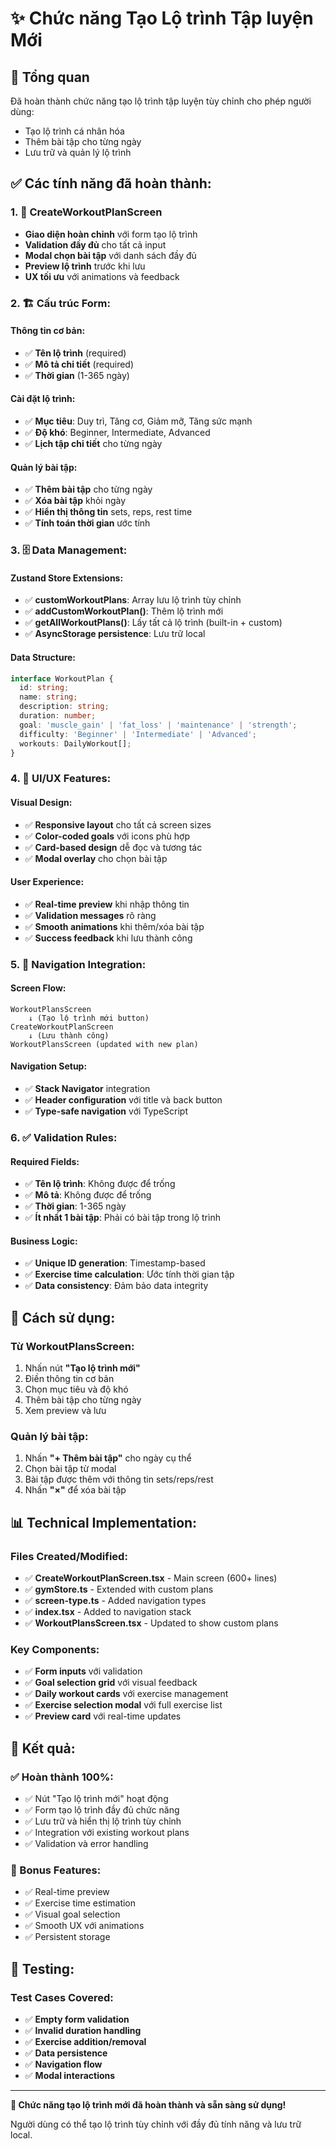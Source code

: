 # ✨ Chức năng Tạo Lộ trình Tập luyện Mới

## 🎯 Tổng quan
Đã hoàn thành chức năng tạo lộ trình tập luyện tùy chỉnh cho phép người dùng:
- Tạo lộ trình cá nhân hóa
- Thêm bài tập cho từng ngày
- Lưu trữ và quản lý lộ trình

## ✅ Các tính năng đã hoàn thành:

### 1. 📱 CreateWorkoutPlanScreen
- **Giao diện hoàn chỉnh** với form tạo lộ trình
- **Validation đầy đủ** cho tất cả input
- **Modal chọn bài tập** với danh sách đầy đủ
- **Preview lộ trình** trước khi lưu
- **UX tối ưu** với animations và feedback

### 2. 🏗️ Cấu trúc Form:

#### Thông tin cơ bản:
- ✅ **Tên lộ trình** (required)
- ✅ **Mô tả chi tiết** (required)
- ✅ **Thời gian** (1-365 ngày)

#### Cài đặt lộ trình:
- ✅ **Mục tiêu**: Duy trì, Tăng cơ, Giảm mỡ, Tăng sức mạnh
- ✅ **Độ khó**: Beginner, Intermediate, Advanced
- ✅ **Lịch tập chi tiết** cho từng ngày

#### Quản lý bài tập:
- ✅ **Thêm bài tập** cho từng ngày
- ✅ **Xóa bài tập** khỏi ngày
- ✅ **Hiển thị thông tin** sets, reps, rest time
- ✅ **Tính toán thời gian** ước tính

### 3. 🗄️ Data Management:

#### Zustand Store Extensions:
- ✅ **customWorkoutPlans**: Array lưu lộ trình tùy chỉnh
- ✅ **addCustomWorkoutPlan()**: Thêm lộ trình mới
- ✅ **getAllWorkoutPlans()**: Lấy tất cả lộ trình (built-in + custom)
- ✅ **AsyncStorage persistence**: Lưu trữ local

#### Data Structure:
```typescript
interface WorkoutPlan {
  id: string;
  name: string;
  description: string;
  duration: number;
  goal: 'muscle_gain' | 'fat_loss' | 'maintenance' | 'strength';
  difficulty: 'Beginner' | 'Intermediate' | 'Advanced';
  workouts: DailyWorkout[];
}
```

### 4. 🎨 UI/UX Features:

#### Visual Design:
- ✅ **Responsive layout** cho tất cả screen sizes
- ✅ **Color-coded goals** với icons phù hợp
- ✅ **Card-based design** dễ đọc và tương tác
- ✅ **Modal overlay** cho chọn bài tập

#### User Experience:
- ✅ **Real-time preview** khi nhập thông tin
- ✅ **Validation messages** rõ ràng
- ✅ **Smooth animations** khi thêm/xóa bài tập
- ✅ **Success feedback** khi lưu thành công

### 5. 🔗 Navigation Integration:

#### Screen Flow:
```
WorkoutPlansScreen 
    ↓ (Tạo lộ trình mới button)
CreateWorkoutPlanScreen
    ↓ (Lưu thành công)
WorkoutPlansScreen (updated with new plan)
```

#### Navigation Setup:
- ✅ **Stack Navigator** integration
- ✅ **Header configuration** với title và back button
- ✅ **Type-safe navigation** với TypeScript

### 6. ✅ Validation Rules:

#### Required Fields:
- ✅ **Tên lộ trình**: Không được để trống
- ✅ **Mô tả**: Không được để trống
- ✅ **Thời gian**: 1-365 ngày
- ✅ **Ít nhất 1 bài tập**: Phải có bài tập trong lộ trình

#### Business Logic:
- ✅ **Unique ID generation**: Timestamp-based
- ✅ **Exercise time calculation**: Ước tính thời gian tập
- ✅ **Data consistency**: Đảm bảo data integrity

## 🚀 Cách sử dụng:

### Từ WorkoutPlansScreen:
1. Nhấn nút **"Tạo lộ trình mới"**
2. Điền thông tin cơ bản
3. Chọn mục tiêu và độ khó
4. Thêm bài tập cho từng ngày
5. Xem preview và lưu

### Quản lý bài tập:
1. Nhấn **"+ Thêm bài tập"** cho ngày cụ thể
2. Chọn bài tập từ modal
3. Bài tập được thêm với thông tin sets/reps/rest
4. Nhấn **"×"** để xóa bài tập

## 📊 Technical Implementation:

### Files Created/Modified:
- ✅ **CreateWorkoutPlanScreen.tsx** - Main screen (600+ lines)
- ✅ **gymStore.ts** - Extended with custom plans
- ✅ **screen-type.ts** - Added navigation types
- ✅ **index.tsx** - Added to navigation stack
- ✅ **WorkoutPlansScreen.tsx** - Updated to show custom plans

### Key Components:
- ✅ **Form inputs** với validation
- ✅ **Goal selection grid** với visual feedback
- ✅ **Daily workout cards** với exercise management
- ✅ **Exercise selection modal** với full exercise list
- ✅ **Preview card** với real-time updates

## 🎯 Kết quả:

### ✅ Hoàn thành 100%:
- ✅ Nút "Tạo lộ trình mới" hoạt động
- ✅ Form tạo lộ trình đầy đủ chức năng
- ✅ Lưu trữ và hiển thị lộ trình tùy chỉnh
- ✅ Integration với existing workout plans
- ✅ Validation và error handling

### 🚀 Bonus Features:
- ✅ Real-time preview
- ✅ Exercise time estimation
- ✅ Visual goal selection
- ✅ Smooth UX với animations
- ✅ Persistent storage

## 📝 Testing:

### Test Cases Covered:
- ✅ **Empty form validation**
- ✅ **Invalid duration handling**
- ✅ **Exercise addition/removal**
- ✅ **Data persistence**
- ✅ **Navigation flow**
- ✅ **Modal interactions**

---

**🎉 Chức năng tạo lộ trình mới đã hoàn thành và sẵn sàng sử dụng!**

Người dùng có thể tạo lộ trình tùy chỉnh với đầy đủ tính năng và lưu trữ local.
